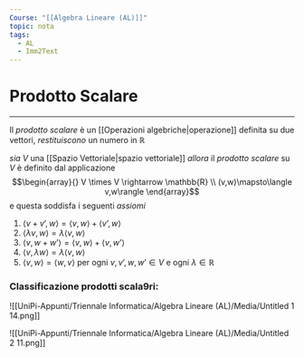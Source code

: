 ```yaml
---
Course: "[[Algebra Lineare (AL)]]"
topic: nota
tags:
  - AL
  - Imm2Text
---
```

# Prodotto Scalare
---
Il _prodotto scalare_ è un [[Operazioni algebriche|operazione]] definita su due vettori, _restituiscono_ un numero in $\mathbb{R}$

_sia_ $V$ una [[Spazio Vettoriale|spazio vettoriale]]
_allora_ il _prodotto scalare_ su $V$ è definito dal applicazione 
$$\begin{array}{}
V \times V \rightarrow \mathbb{R} \\
(v,w)\mapsto\langle v,w\rangle
\end{array}$$
e questa soddisfa i seguenti _assiomi_
1. $\langle v+v’,w\rangle=\langle v,w\rangle+\langle v’,w\rangle$
2. $\langle\lambda v,w\rangle=\lambda\langle v,w\rangle$
3. $\langle v,w+w’\rangle=\langle v,w\rangle+\langle v,w’\rangle$
4. $\langle v,\lambda w\rangle=\lambda\langle v,w\rangle$
5. $\langle v,w\rangle=\langle w,v\rangle$
per ogni $v,v’,w,w’ \in V$ e ogni $\lambda \in \mathbb{R}$

### Classificazione  prodotti scala9ri:
![[UniPi-Appunti/Triennale Informatica/Algebra Lineare (AL)/Media/Untitled 1 14.png]]

![[UniPi-Appunti/Triennale Informatica/Algebra Lineare (AL)/Media/Untitled 2 11.png]]